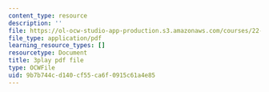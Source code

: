 ```yaml
---
content_type: resource
description: ''
file: https://ol-ocw-studio-app-production.s3.amazonaws.com/courses/22-01-introduction-to-nuclear-engineering-and-ionizing-radiation-fall-2016/9b7b744cd140cf55ca6f0915c61a4e85_kJu5qVfSphw.pdf
file_type: application/pdf
learning_resource_types: []
resourcetype: Document
title: 3play pdf file
type: OCWFile
uid: 9b7b744c-d140-cf55-ca6f-0915c61a4e85
---
```

